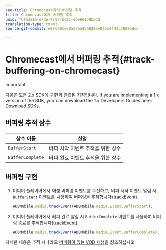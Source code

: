 ```yaml
---
seo-title: Chromecast에서 버퍼링 추적
title: Chromecast에서 버퍼링 추적
uuid: f6fa3a1a-d7de-4293-bd11-ebe9e130badd
translation-type: tm+mt
source-git-commit: e89620ce60a37aa4ba0207e8f5a4f43c76026dcd

---
```



# Chromecast에서 버퍼링 추적{#track-buffering-on-chromecast}

>[!IMPORTANT]
>
>다음은 모든 2.x SDK에 구현과 관련된 지침입니다. If you are implementing a 1.x version of the SDK, you can download the 1.x Developers Guides here: [Download SDKs.](/help/sdk-implement/download-sdks.md)

## 버퍼링 추적 상수


| 상수 이름 | 설명     |
|---|---|
| `BufferStart` | 버퍼 시작 이벤트 추적을 위한 상수 |
| `BufferComplete` | 버퍼 완료 이벤트 추적을 위한 상수 |

## 버퍼링 구현

1. 미디어 플레이어에서 재생 버퍼링 이벤트를 수신하고, 버퍼 시작 이벤트 알림 시 `BufferStart` 이벤트를 사용하여 버퍼링을 추적합니다([trackEvent](https://adobe-marketing-cloud.github.io/media-sdks/reference/chromecast/ADBMobile.media.html#.trackEvent)).

   ```js
   ADBMobile.media.trackEvent(ADBMobile.media.Event.BufferStart);
   ```

1. 미디어 플레이어에서 버퍼 완료 알림 시 `BufferComplete` 이벤트를 사용하여 버퍼링 종료를 추적합니다([trackEvent](https://adobe-marketing-cloud.github.io/media-sdks/reference/chromecast/ADBMobile.media.html#.trackEvent)).

   ```js
   ADBMobile.media.trackEvent(ADBMobile.media.Event.BufferComplete);
   ```

자세한 내용은 추적 시나리오 [버퍼링이 있는 VOD 재생](/help/sdk-implement/tracking-scenarios/vod-buffering.md)을 참조하십시오.
